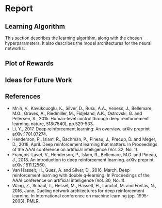 # Report

## Learning Algorithm
This section describes the learning algorithm, along with the chosen hyperparameters. It also describes the model architectures for the neural networks.

## Plot of Rewards

## Ideas for Future Work

## References

* Mnih, V., Kavukcuoglu, K., Silver, D., Rusu, A.A., Veness, J., Bellemare, M.G., Graves, A., Riedmiller, M., Fidjeland, A.K., Ostrovski, G. and Petersen, S., 2015. Human-level control through deep reinforcement learning. nature, 518(7540), pp.529-533.
* Li, Y., 2017. Deep reinforcement learning: An overview. arXiv preprint arXiv:1701.07274.
* Henderson, P., Islam, R., Bachman, P., Pineau, J., Precup, D. and Meger, D., 2018, April. Deep reinforcement learning that matters. In Proceedings of the AAAI conference on artificial intelligence (Vol. 32, No. 1).
* François-Lavet, V., Henderson, P., Islam, R., Bellemare, M.G. and Pineau, J., 2018. An introduction to deep reinforcement learning. arXiv preprint arXiv:1811.12560.
* Van Hasselt, H., Guez, A. and Silver, D., 2016, March. Deep reinforcement learning with double q-learning. In Proceedings of the AAAI conference on artificial intelligence (Vol. 30, No. 1).
* Wang, Z., Schaul, T., Hessel, M., Hasselt, H., Lanctot, M. and Freitas, N., 2016, June. Dueling network architectures for deep reinforcement learning. In International conference on machine learning (pp. 1995-2003). PMLR.
